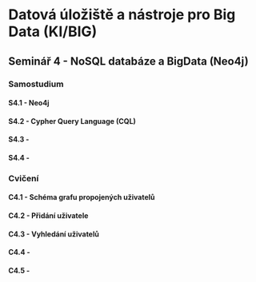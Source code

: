 # Datová úložiště a nástroje pro Big Data (KI/BIG)

## Seminář 4 - NoSQL databáze a BigData (Neo4j)

### Samostudium

#### S4.1 - Neo4j

#### S4.2 - Cypher Query Language (CQL)

#### S4.3 - 

#### S4.4 - 

### Cvičení

#### C4.1 - Schéma grafu propojených uživatelů

#### C4.2 - Přidání uživatele

#### C4.3 - Vyhledání uživatelů

#### C4.4 - 

#### C4.5 - 


